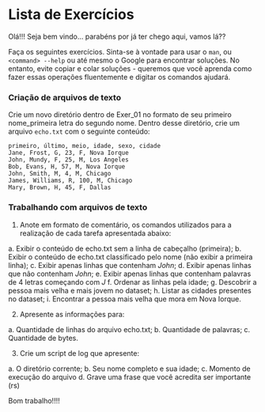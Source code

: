 
# Lista de Exercícios

Olá!!! 
Seja bem vindo... parabéns por já ter chego aqui, vamos lá??


Faça os seguintes exercícios. Sinta-se à vontade para usar o `man`, ou
`<command> --help` ou até mesmo o Google para encontrar soluções. No entanto,
evite copiar e colar soluções - queremos que você aprenda como fazer essas
operações fluentemente e digitar os comandos ajudará.


### Criação de arquivos de texto

Crie um novo diretório dentro de Exer_01 no formato de seu primeiro nome_primeira letra do segundo nome.
Dentro desse diretório, crie um arquivo `echo.txt` com o seguinte conteúdo:

```
primeiro, último, meio, idade, sexo, cidade
Jane, Frost, G, 23, F, Nova Iorque
John, Mundy, F, 25, M, Los Angeles
Bob, Evans, H, 57, M, Nova Iorque
John, Smith, M, 4, M, Chicago
James, Williams, R, 100, M, Chicago
Mary, Brown, H, 45, F, Dallas
```

### Trabalhando com arquivos de texto

1. Anote em formato de comentário, os comandos utilizados para a realização de cada tarefa apresentada abaixo:

a. Exibir o conteúdo de echo.txt sem a linha de cabeçalho (primeira);
b. Exibir o conteúdo de echo.txt classificado pelo nome (não exibir a primeira linha);
c. Exibir apenas linhas que contenham *John*;
d. Exibir apenas linhas que não contenham *John*;
e. Exibir apenas linhas que contenham palavras de 4 letras começando com *J*
f. Ordenar as linhas pela idade;
g. Descobrir a pessoa mais velha e mais jovem no dataset;
h. Listar as cidades presentes no dataset;
i. Encontrar a pessoa mais velha que mora em Nova Iorque.

2. Apresente as informações para:

a. Quantidade de linhas do arquivo echo.txt;
b. Quantidade de palavras;
c. Quantidade de bytes.

3. Crie um script de log que apresente:

a. O diretório corrente;
b. Seu nome completo e sua idade;
c. Momento de execução do arquivo
d. Grave uma frase que você acredita ser importante (rs)


Bom trabalho!!!!




